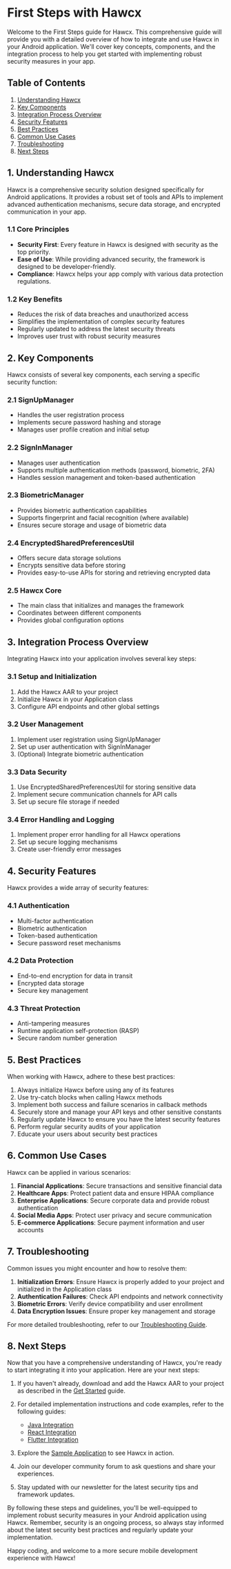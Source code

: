 <!-- End Cloudflare Web Analytics -->

<script async src="https://www.googletagmanager.com/gtag/js?id=G-B89K3ZN1LX"></script>
<script>
  window.dataLayer = window.dataLayer || [];
  function gtag(){dataLayer.push(arguments);}
  gtag('js', new Date());

  gtag('config', 'G-B89K3ZN1LX');
</script>


# First Steps with Hawcx

Welcome to the First Steps guide for Hawcx. This comprehensive guide will provide you with a detailed overview of how to integrate and use Hawcx in your Android application. We'll cover key concepts, components, and the integration process to help you get started with implementing robust security measures in your app.

## Table of Contents

1. [Understanding Hawcx](#1-understanding-hawcxframework)
2. [Key Components](#2-key-components)
3. [Integration Process Overview](#3-integration-process-overview)
4. [Security Features](#4-security-features)
5. [Best Practices](#5-best-practices)
6. [Common Use Cases](#6-common-use-cases)
7. [Troubleshooting](#7-troubleshooting)
8. [Next Steps](#8-next-steps)

## 1. Understanding Hawcx

Hawcx is a comprehensive security solution designed specifically for Android applications. It provides a robust set of tools and APIs to implement advanced authentication mechanisms, secure data storage, and encrypted communication in your app.

### 1.1 Core Principles

- **Security First**: Every feature in Hawcx is designed with security as the top priority.
- **Ease of Use**: While providing advanced security, the framework is designed to be developer-friendly.
- **Compliance**: Hawcx helps your app comply with various data protection regulations.

### 1.2 Key Benefits

- Reduces the risk of data breaches and unauthorized access
- Simplifies the implementation of complex security features
- Regularly updated to address the latest security threats
- Improves user trust with robust security measures

## 2. Key Components

Hawcx consists of several key components, each serving a specific security function:

### 2.1 SignUpManager

- Handles the user registration process
- Implements secure password hashing and storage
- Manages user profile creation and initial setup

### 2.2 SignInManager

- Manages user authentication
- Supports multiple authentication methods (password, biometric, 2FA)
- Handles session management and token-based authentication

### 2.3 BiometricManager

- Provides biometric authentication capabilities
- Supports fingerprint and facial recognition (where available)
- Ensures secure storage and usage of biometric data

### 2.4 EncryptedSharedPreferencesUtil

- Offers secure data storage solutions
- Encrypts sensitive data before storing
- Provides easy-to-use APIs for storing and retrieving encrypted data

### 2.5 Hawcx Core

- The main class that initializes and manages the framework
- Coordinates between different components
- Provides global configuration options

## 3. Integration Process Overview

Integrating Hawcx into your application involves several key steps:

### 3.1 Setup and Initialization

1. Add the Hawcx AAR to your project
2. Initialize Hawcx in your Application class
3. Configure API endpoints and other global settings

### 3.2 User Management

1. Implement user registration using SignUpManager
2. Set up user authentication with SignInManager
3. (Optional) Integrate biometric authentication

### 3.3 Data Security

1. Use EncryptedSharedPreferencesUtil for storing sensitive data
2. Implement secure communication channels for API calls
3. Set up secure file storage if needed

### 3.4 Error Handling and Logging

1. Implement proper error handling for all Hawcx operations
2. Set up secure logging mechanisms
3. Create user-friendly error messages

## 4. Security Features

Hawcx provides a wide array of security features:

### 4.1 Authentication
- Multi-factor authentication
- Biometric authentication
- Token-based authentication
- Secure password reset mechanisms

### 4.2 Data Protection
- End-to-end encryption for data in transit
- Encrypted data storage
- Secure key management

### 4.3 Threat Protection
- Anti-tampering measures
- Runtime application self-protection (RASP)
- Secure random number generation

## 5. Best Practices

When working with Hawcx, adhere to these best practices:

1. Always initialize Hawcx before using any of its features
2. Use try-catch blocks when calling Hawcx methods
3. Implement both success and failure scenarios in callback methods
4. Securely store and manage your API keys and other sensitive constants
5. Regularly update Hawcx to ensure you have the latest security features
6. Perform regular security audits of your application
7. Educate your users about security best practices

## 6. Common Use Cases

Hawcx can be applied in various scenarios:

1. **Financial Applications**: Secure transactions and sensitive financial data
2. **Healthcare Apps**: Protect patient data and ensure HIPAA compliance
3. **Enterprise Applications**: Secure corporate data and provide robust authentication
4. **Social Media Apps**: Protect user privacy and secure communication
5. **E-commerce Applications**: Secure payment information and user accounts

## 7. Troubleshooting

Common issues you might encounter and how to resolve them:

1. **Initialization Errors**: Ensure Hawcx is properly added to your project and initialized in the Application class
2. **Authentication Failures**: Check API endpoints and network connectivity
3. **Biometric Errors**: Verify device compatibility and user enrollment
4. **Data Encryption Issues**: Ensure proper key management and storage

For more detailed troubleshooting, refer to our [Troubleshooting Guide](troubleshooting.md).

## 8. Next Steps

Now that you have a comprehensive understanding of Hawcx, you're ready to start integrating it into your application. Here are your next steps:

1. If you haven't already, download and add the Hawcx AAR to your project as described in the [Get Started](get-started.md) guide.

2. For detailed implementation instructions and code examples, refer to the following guides:
   - [Java Integration](java-integration.md)
   - [React Integration](react-integration.md)
   - [Flutter Integration](flutter-integration.md)

3. Explore the [Sample Application](sample-application.md) to see Hawcx in action.

4. Join our developer community forum to ask questions and share your experiences.

5. Stay updated with our newsletter for the latest security tips and framework updates.

By following these steps and guidelines, you'll be well-equipped to implement robust security measures in your Android application using Hawcx. Remember, security is an ongoing process, so always stay informed about the latest security best practices and regularly update your implementation.

Happy coding, and welcome to a more secure mobile development experience with Hawcx!
